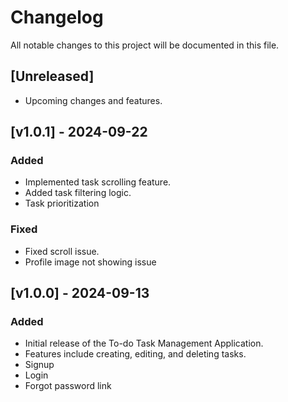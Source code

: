 # Changelog

All notable changes to this project will be documented in this file.

## [Unreleased]
- Upcoming changes and features.

## [v1.0.1] - 2024-09-22
### Added
- Implemented task scrolling feature.
- Added task filtering logic.
- Task prioritization

### Fixed
- Fixed scroll issue.
- Profile image not showing issue

## [v1.0.0] - 2024-09-13
### Added
- Initial release of the To-do Task Management Application.
- Features include creating, editing, and deleting tasks.
- Signup
- Login
- Forgot password link
